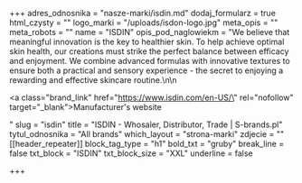 +++
adres_odnosnika = "nasze-marki/isdin.md"
dodaj_formularz = true
html_czysty = ""
logo_marki = "/uploads/isdon-logo.jpg"
meta_opis = ""
meta_robots = ""
name = "ISDIN"
opis_pod_naglowiekm = "We believe that meaningful innovation is the key to healthier skin. To help achieve optimal skin health, our creations must strike the perfect balance between efficacy and enjoyment. We combine advanced formulas with innovative textures to ensure both a practical and sensory experience - the secret to enjoying a rewarding and effective skincare routine.\n\n    <p><a class=\"brand_link\" href=\"https://www.isdin.com/en-US/\" rel=\"nofollow\" target=\"_blank\">Manufacturer's website</a></p>"
slug = "isdin"
title = "ISDIN - Whosaler, Distributor, Trade | S-brands.pl"
tytul_odnosnika = "All brands"
which_layout = "strona-marki"
zdjecie = ""
[[header_repeater]]
block_tag_type = "h1"
bold_txt = "gruby"
break_line = false
txt_block = "ISDIN"
txt_block_size = "XXL"
underline = false

+++
